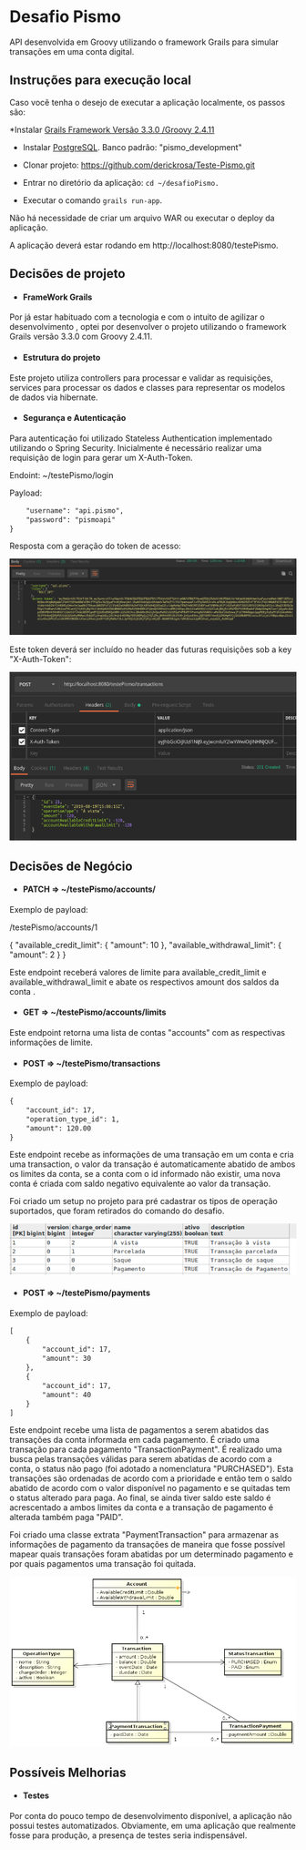 # Desafio Pismo

API desenvolvida em Groovy utilizando o framework Grails para simular transações em uma conta digital.

## Instruções para execução local

Caso vocẽ tenha o desejo de executar a aplicação localmente, os passos são:

*Instalar <a href="https://docs.grails.org/latest/guide/gettingStarted.html">Grails Framework Versão 3.3.0 /Groovy 2.4.11</a>

* Instalar <a href="https://www.postgresql.org/download/">PostgreSQL</a>. Banco padrão: "pismo_development"

* Clonar projeto: https://github.com/derickrosa/Teste-Pismo.git

* Entrar no diretório da aplicação: ```cd ~/desafioPismo.```

* Executar o comando ```grails run-app```.

Não há necessidade de criar um arquivo WAR ou executar o deploy da aplicação.

A aplicação deverá estar rodando em http://localhost:8080/testePismo.

## Decisões de projeto

+ #### FrameWork Grails
Por já estar habituado com a tecnologia e com o intuito de agilizar o desenvolvimento , optei por desenvolver o projeto utilizando o framework Grails versão 3.3.0 com Groovy 2.4.11.

+ #### Estrutura do projeto
Este projeto utiliza controllers para processar e validar as requisições, services para processar os dados e classes para representar os modelos de dados via hibernate.

+ #### Segurança e Autenticação
Para autenticação foi utilizado Stateless Authentication implementado utilizando o Spring Security.
Inicialmente é necessário realizar uma requisição de login para gerar um X-Auth-Token.

Endoint: ~/testePismo/login

Payload:

```{
    "username": "api.pismo",
    "password": "pismoapi"
}
```
Resposta com a geração do token de acesso:

<p align="center">
  <img src="https://github.com/derickrosa/Teste-Pismo/blob/master/token.png">
</p>

Este token deverá ser incluído no header das futuras requisições sob a key "X-Auth-Token":

<p align="center">
  <img src="https://github.com/derickrosa/Teste-Pismo/blob/master/envio_requisi%C3%A7%C3%A3o.png">
</p>

## Decisões de Negócio

+ #### PATCH => ~/testePismo/accounts/<id>

Exemplo de payload:

/testePismo/accounts/1

  {
	"available_credit_limit": {
		"amount": 10
	},
	"available_withdrawal_limit": {
		"amount": 2
	}
}
  
Este endpoint receberá valores de limite para available_credit_limit e available_withdrawal_limit e abate os respectivos amount dos saldos da conta <id>.
  
+ #### GET   => ~/testePismo/accounts/limits

Este endpoint retorna uma lista de contas "accounts" com as respectivas informações de limite.
  
+ #### POST  => ~/testePismo/transactions

Exemplo de payload:

```
{
	"account_id": 17, 
	"operation_type_id": 1, 
	"amount": 120.00
}
```

Este endpoint recebe as informações de uma transação em um conta e cria uma transaction, o valor da transação é automaticamente abatido de ambos os limites da conta, se a conta com o id informado não existir, uma nova conta é criada com saldo negativo equivalente ao valor da transação.

Foi criado um setup no projeto para pré cadastrar os tipos de operação suportados, que foram retirados do comando do desafio.
<p align="center">
  <img src="https://github.com/derickrosa/Teste-Pismo/blob/master/tabela_operation_type.png">
</p>
  
+ #### POST  => ~/testePismo/payments

Exemplo de payload:
```
[
	{
		"account_id": 17, 
		"amount": 30
	},
	{
		"account_id": 17, 
		"amount": 40
	}
]
```

Este endpoint recebe uma lista de pagamentos a serem abatidos das transações da conta informada em cada pagamento. É criado uma transação para cada pagamento "TransactionPayment". É realizado uma busca pelas transações válidas para serem abatidas de acordo com a conta, o status não pago (foi adotado a nomenclatura "PURCHASED"). Esta transações são ordenadas de acordo com a prioridade e então tem o saldo abatido de acordo com o valor disponível no pagamento e se quitadas tem o status alterado para paga. Ao final, se ainda tiver saldo este saldo é acrescentado a ambos limites da conta e a transação de pagamento é alterada também paga "PAID". 

Foi criado uma classe extrata "PaymentTransaction" para armazenar as informações de pagamento da transações de maneira que fosse possível mapear quais transações foram abatidas por um determinado pagamento e por quais pagamentos uma transação foi quitada.

<p align="center">
  <img src="https://github.com/derickrosa/Teste-Pismo/blob/master/diagrama_classes_account.png">
</p>

## Possíveis Melhorias

+ #### Testes

Por conta do pouco tempo de desenvolvimento disponível, a aplicação não possui testes automatizados. Obviamente, em uma aplicação que realmente fosse para produção, a presença de testes seria indispensável.
